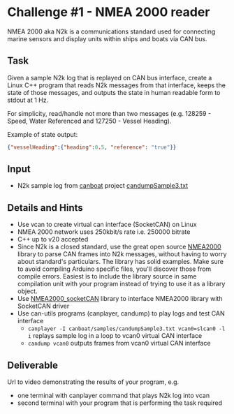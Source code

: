 Challenge #1 - NMEA 2000 reader
=====

NMEA 2000 aka N2k is a communications standard used for connecting marine sensors and display units within ships and boats via CAN bus.

Task
-----
Given a sample N2k log that is replayed on CAN bus interface, create a Linux C++ program that reads N2k messages from that interface, keeps the state of those messages, and outputs the state in human readable form to stdout at 1 Hz.

For simplicity, read/handle not more than two messages (e.g. 128259 - Speed, Water Referenced and 127250 - Vessel Heading).

Example of state output:
```json
{"vesselHeading":{"heading":0.5, "reference": "true"}}
```

Input
-----
 - N2k sample log from [canboat](https://github.com/canboat/canboat) project [candumpSample3.txt](https://github.com/canboat/canboat/blob/master/samples/candumpSample3.txt)

Details and Hints
-----
 - Use vcan to create virtual can interface (SocketCAN) on Linux
 - NMEA 2000 network uses 250kbit/s rate i.e. 250000 bitrate
 - C++ up to v20 accepted
 - Since N2k is a closed standard, use the great open source [NMEA2000](https://github.com/ttlappalainen/NMEA2000) library to parse CAN frames into N2k messages, without having to worry about standard's particulars. The library has solid examples. Make sure to avoid compiling Arduino specific files, you'll discover those from compile errors. Easiest is to include the library source in same compilation unit with your program instead of trying to use it as a library object.
 - Use [NMEA2000_socketCAN](https://github.com/thomasonw/NMEA2000_socketCAN) library to interface NMEA2000 library with SocketCAN driver
 - Use can-utils programs (canplayer, candump) to play logs and test CAN interface
   - `canplayer -I canboat/samples/candumpSample3.txt vcan0=slcan0 -l i` replays sample log in a loop to vcan0 virtual CAN interface
   - `candump vcan0` outputs frames from vcan0 virtual CAN interface

 Deliverable
 -----
 Url to video demonstrating the results of your program,
 e.g.
  - one terminal with canplayer command that plays N2k log into vcan
  - second terminal with your program that is performing the task required
